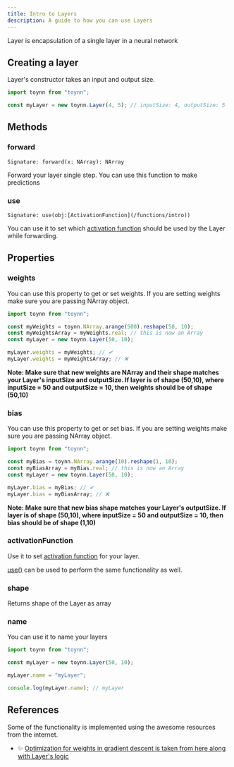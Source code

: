 ```yaml
---
title: Intro to Layers
description: A guide to how you can use Layers
---
```


Layer is encapsulation of a single layer in a neural network

## Creating a layer

Layer's constructor takes an input and output size.

```js
import toynn from "toynn";

const myLayer = new toynn.Layer(4, 5); // inputSize: 4, outputSize: 5
```

## Methods

### forward

```
Signature: forward(x: NArray): NArray
```

Forward your layer single step. You can use this function to make predictions

### use

```
Signature: use(obj:[ActivationFunction](/functions/intro))
```

You can use it to set which [activation function](/functions/intro) should be used by the Layer while forwarding.

## Properties

### weights

You can use this property to get or set weights. If you are setting weights make sure you are passing NArray object.

```js
import toynn from "toynn";

const myWeights = toynn.NArray.arange(500).reshape(50, 10);
const myWeightsArray = myWeights.real; // this is now an Array
const myLayer = new toynn.Layer(50, 10);

myLayer.weights = myWeights; // ✔
myLayer.weights = myWeightsArray; // ❌
```

**Note: Make sure that new weights are NArray and their shape matches your Layer's inputSize and outputSize. If layer is of shape (50,10), where inputSize = 50 and outputSize = 10, then weights should be of shape (50,10)**

### bias

You can use this property to get or set bias. If you are setting weights make sure you are passing NArray object.

```js
import toynn from "toynn";

const myBias = toynn.NArray.arange(10).reshape(1, 10);
const myBiasArray = myBias.real; // this is now an Array
const myLayer = new toynn.Layer(50, 10);

myLayer.bias = myBias; // ✔
myLayer.bias = myBiasArray; // ❌
```

**Note: Make sure that new bias shape matches your Layer's outputSize. If layer is of shape (50,10), where inputSize = 50 and outputSize = 10, then bias should be of shape (1,10)**

### activationFunction

Use it to set [activation function](/functions/intro) for your layer.

[use()](#use) can be used to perform the same functionality as well.

### shape

Returns shape of the Layer as array

### name

You can use it to name your layers

```js
import toynn from "toynn";

const myLayer = new toynn.Layer(50, 10);

myLayer.name = "myLayer";

console.log(myLayer.name); // myLayer
```

## References

Some of the functionality is implemented using the awesome resources from the internet.

- ✨ [Optimization for weights in gradient descent is taken from here along with Layer's logic](https://www.geeksforgeeks.org/implementation-of-neural-network-from-scratch-using-numpy/amp/)
